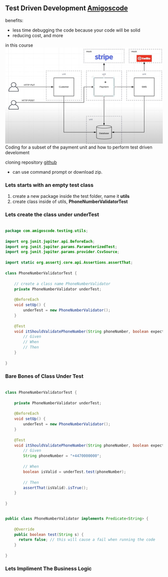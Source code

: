 ## Test Driven Development [Amigoscode](https://www.youtube.com/watch?v=z6gOPonp2t0)

benefits:
- less time debugging the code because your code will be solid
- reducing cost, and more

in this course 
![Diagram](https://github.com/20b2122/TDD/blob/main/TDD-crash-course-amigoscode.jpg)
Coding for a subset of the payment unit and how to perform test driven develoment

cloning repository [github](https://github.com/amigoscode/software-testing)
- can use command prompt or download zip.

### Lets starts with an empty test class
1. create a new package inside the test folder, name it **utils**
2. create class inside of utils, **PhoneNumberValidatorTest**


### Lets create the class under underTest

``` java

package com.amigoscode.testing.utils;

import org.junit.jupiter.api.BeforeEach;
import org.junit.jupiter.params.ParameterizedTest;
import org.junit.jupiter.params.provider.CsvSource;

import static org.assertj.core.api.Assertions.assertThat;

class PhoneNumberValidatorTest {

    // create a class name PhoneNumberValidator
    private PhoneNumberValidator underTest;
    
    @BeforeEach
    void setUp() {
        underTest = new PhoneNumberValidator();
    }
    
    @Test
    void itShouldValidatePhoneNumber(String phoneNumber, boolean expected) {
        // Given
        // When
        // Then
    }

}

```


### Bare Bones of Class Under Test

``` Java

class PhoneNumberValidatorTest {

    private PhoneNumberValidator underTest;
    
    @BeforeEach
    void setUp() {
        underTest = new PhoneNumberValidator();
    }
    
    @Test
    void itShouldValidatePhoneNumber(String phoneNumber, boolean expected) {
        // Given
        String phoneNumber = "+4470000000";
        
        // When
        boolean isValid = underTest.test(phoneNumber);
        
        // Then
        assertThat(isValid).isTrue();
    }

}

```


``` Java

public class PhoneNumberValidator implements Predicate<String> {

    @Override
    public boolean test(String s) {
      return false; // this will cause a fail when running the code
    }

}

```


### Lets Impliment The Business Logic

``` Java



```






``` Java



```


